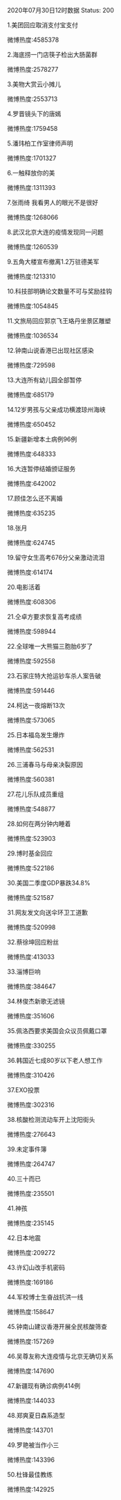 2020年07月30日12时数据
Status: 200

1.美团回应取消支付宝支付

微博热度:4585378

2.海底捞一门店筷子检出大肠菌群

微博热度:2578277

3.美物大赏云小摊儿

微博热度:2553713

4.罗晋镜头下的唐嫣

微博热度:1759458

5.潘玮柏工作室律师声明

微博热度:1701327

6.一触释放你的美

微博热度:1311393

7.张雨绮 我看男人的眼光不是很好

微博热度:1268066

8.武汉北京大连的疫情发现同一问题

微博热度:1260539

9.五角大楼宣布撤离1.2万驻德美军

微博热度:1213310

10.科技部明确论文数量不可与奖励挂钩

微博热度:1054845

11.文旅局回应郭京飞王珞丹坐景区雕塑

微博热度:1036534

12.钟南山说香港已出现社区感染

微博热度:729598

13.大连所有幼儿园全部暂停

微博热度:685179

14.12岁男孩与父亲成功横渡琼州海峡

微博热度:650452

15.新疆新增本土病例96例

微博热度:648333

16.大连暂停结婚颁证服务

微博热度:642002

17.顾佳怎么还不离婚

微博热度:635235

18.张月

微博热度:624745

19.留守女生高考676分父亲激动流泪

微博热度:614174

20.电影活着

微博热度:608306

21.仝卓方要求恢复高考成绩

微博热度:598944

22.全球唯一大熊猫三胞胎6岁了

微博热度:592558

23.石家庄特大抢运钞车杀人案告破

微博热度:591446

24.柯达一夜熔断13次

微博热度:573065

25.日本福岛发生爆炸

微博热度:562531

26.三浦春马与母亲决裂原因

微博热度:560381

27.花儿乐队成员重组

微博热度:548877

28.如何在两分钟内睡着

微博热度:523903

29.博时基金回应

微博热度:522186

30.美国二季度GDP暴跌34.8%

微博热度:521587

31.网友发文向送伞环卫工道歉

微博热度:520998

32.蔡徐坤回应粉丝

微博热度:413033

33.淄博巨响

微博热度:384647

34.林俊杰新歌无滤镜

微博热度:351606

35.佩洛西要求美国会众议员佩戴口罩

微博热度:330255

36.韩国近七成80岁以下老人想工作

微博热度:310426

37.EXO投票

微博热度:302316

38.核酸检测流动车开上沈阳街头

微博热度:276643

39.未定事件簿

微博热度:264747

40.三十而已

微博热度:235501

41.神孩

微博热度:235145

42.日本地震

微博热度:209272

43.许幻山改手机密码

微博热度:169186

44.军校博士生奋战抗洪一线

微博热度:158647

45.钟南山建议香港开展全民核酸筛查

微博热度:157269

46.吴尊友称大连疫情与北京无确切关系

微博热度:147690

47.新疆现有确诊病例414例

微博热度:144033

48.郑爽夏日森系造型

微博热度:143701

49.罗艳被当作小三

微博热度:143396

50.杜锋最佳教练

微博热度:142925

